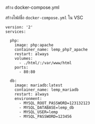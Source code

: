 สร้าง docker-compose.yml

สร้างไฟล์ชื่อ ``docker-compose.yml``  ใน VSC
```
version: '2'
services:

  php:
    image: php:apache
    container_name: lemp_php7_apache
    restart: always
    volumes:
      - ./html/:/var/www/html
    ports:
      - 80:80

  db:
    image: mariadb:latest
    container_name: lemp_mariadb
    restart: always
    environment:
      - MYSQL_ROOT_PASSWORD=123132123
      - MYSQL_DATABASE=lemp_db
      - MYSQL_USER=lemp
      - MYSQL_PASSWORD=123456
```
